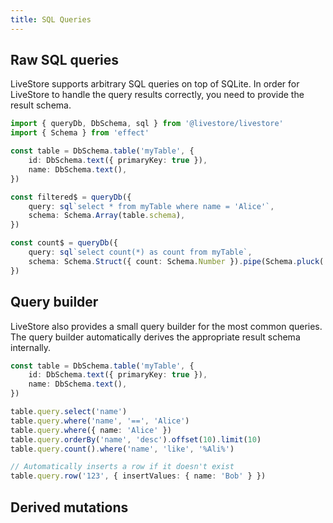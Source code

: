 ```yaml
---
title: SQL Queries
---
```


## Raw SQL queries

LiveStore supports arbitrary SQL queries on top of SQLite. In order for LiveStore to handle the query results correctly, you need to provide the result schema.

```ts
import { queryDb, DbSchema, sql } from '@livestore/livestore'
import { Schema } from 'effect'

const table = DbSchema.table('myTable', {
	id: DbSchema.text({ primaryKey: true }),
	name: DbSchema.text(),
})

const filtered$ = queryDb({
	query: sql`select * from myTable where name = 'Alice'`,
	schema: Schema.Array(table.schema),
})

const count$ = queryDb({
	query: sql`select count(*) as count from myTable`,
	schema: Schema.Struct({ count: Schema.Number }).pipe(Schema.pluck('count'), Schema.Array, Schema.headOrElse()),
})
```

## Query builder

LiveStore also provides a small query builder for the most common queries. The query builder automatically derives the appropriate result schema internally.

```ts
const table = DbSchema.table('myTable', {
	id: DbSchema.text({ primaryKey: true }),
	name: DbSchema.text(),
})

table.query.select('name')
table.query.where('name', '==', 'Alice')
table.query.where({ name: 'Alice' })
table.query.orderBy('name', 'desc').offset(10).limit(10)
table.query.count().where('name', 'like', '%Ali%')

// Automatically inserts a row if it doesn't exist
table.query.row('123', { insertValues: { name: 'Bob' } })
```

## Derived mutations
